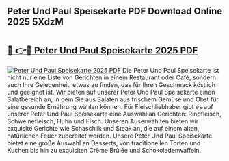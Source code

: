 ## Peter Und Paul Speisekarte PDF Download Online 2025 5XdzM

# <h2><a href="http://gcdt7jj.nevu.top/?p=Peter+Und+Paul+Speisekarte">🔗 👉🔴 Peter Und Paul Speisekarte 2025 PDF</a></h2>

[![Peter Und Paul Speisekarte 2025 PDF](https://i.imgur.com/dBaPXMq.png)](http://gcdt7jj.nevu.top/?p=Peter+Und+Paul+Speisekarte)
Die Peter Und Paul Speisekarte ist nicht nur eine Liste von Gerichten in einem Restaurant oder Café, sondern auch Ihre Gelegenheit, etwas zu finden, das für Ihren Geschmack köstlich und geeignet ist. Wir bieten auf unserer Peter Und Paul Speisekarte einen Salatbereich an, in dem Sie aus Salaten aus frischem Gemüse und Obst für eine gesunde Ernährung wählen können. Für Fleischliebhaber gibt es auf unserer Peter Und Paul Speisekarte eine Auswahl an Gerichten: Rindfleisch, Schweinefleisch, Huhn und Fisch. Unseren Auserwählten bieten wir exquisite Gerichte wie Schaschlik und Steak an, die auf einem alten, natürlichen Feuer zubereitet werden. Unsere Peter Und Paul Speisekarte bietet eine große Auswahl an Desserts, von traditionellen Torten und Kuchen bis hin zu exquisiten Crème Brûlée und Schokoladenwaffeln.
